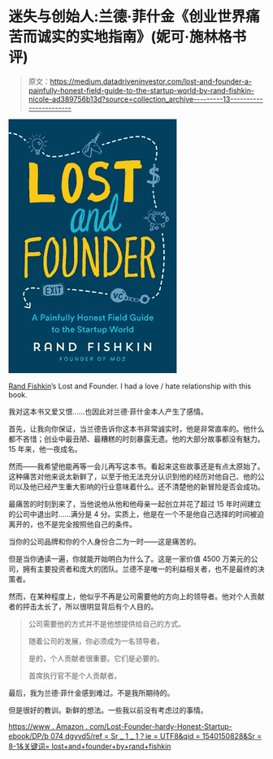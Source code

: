 # 迷失与创始人:兰德·菲什金《创业世界痛苦而诚实的实地指南》(妮可·施林格书评)

> 原文：<https://medium.datadriveninvestor.com/lost-and-founder-a-painfully-honest-field-guide-to-the-startup-world-by-rand-fishkin-nicole-ad389756b13d?source=collection_archive---------13----------------------->

![](img/4b8261cd96cedf4e3847f8eda04660c3.png)

[Rand Fishkin](https://medium.com/u/10e7e9d0a0af?source=post_page-----ad389756b13d--------------------------------)’s Lost and Founder. I had a love / hate relationship with this book.

我对这本书又爱又恨……也因此对兰德·菲什金本人产生了感情。

首先，让我向你保证，当兰德告诉你这本书非常诚实时，他是非常直率的。他什么都不吝惜；创业中最丑陋、最糟糕的时刻暴露无遗。他的大部分故事都没有魅力。15 年来，他一夜成名。

然而——我希望他能再等一会儿再写这本书。看起来这些故事还是有点太原始了。这种痛苦对他来说太新鲜了，以至于他无法充分认识到他的经历对他自己、他的公司以及他已经产生重大影响的行业意味着什么。还不清楚他的新冒险是否会成功。

最痛苦的时刻到来了，当他说他从他和他母亲一起创立并花了超过 15 年时间建立的公司中退出时……满分是 4 分。实质上，他是在一个不是他自己选择的时间被迫离开的，也不是完全按照他自己的条件。

当你的公司品牌和你的个人身份合二为一时——这是痛苦的。

但是当你通读一遍，你就能开始明白为什么了。这是一家价值 4500 万美元的公司，拥有主要投资者和庞大的团队。兰德不是唯一的利益相关者，也不是最终的决策者。

然而，在某种程度上，他似乎不再是公司需要他的方向上的领导者。他对个人贡献者的抨击太长了，所以很明显背后有个人目的。

> 公司需要他的方式并不是他想提供给自己的方式。
> 
> 随着公司的发展，你必须成为一名领导者。
> 
> 是的，个人贡献者很重要。它们是必要的。
> 
> 首席执行官不是个人贡献者。

最后，我为兰德·菲什金感到难过。不是我所期待的。

但是很好的教训。新鲜的想法。一些我以前没有考虑过的事情。

[https://www . Amazon . com/Lost-Founder-hardy-Honest-Startup-ebook/DP/b 074 dgyvd5/ref = Sr _ 1 _ 1？ie = UTF8&qid = 1540150828&Sr = 8-1&关键词= lost+and+founder+by+rand+fishkin](https://www.amazon.com/Lost-Founder-Painfully-Honest-Startup-ebook/dp/B074DGYVD5/ref=sr_1_1?ie=UTF8&qid=1540150828&sr=8-1&keywords=lost+and+founder+by+rand+fishkin)